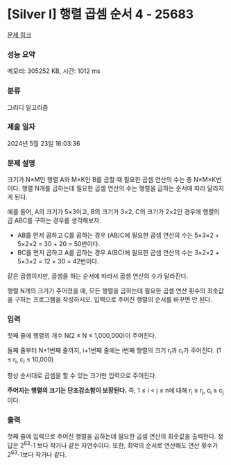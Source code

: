 # [Silver I] 행렬 곱셈 순서 4 - 25683 

[문제 링크](https://www.acmicpc.net/problem/25683) 

### 성능 요약

메모리: 305252 KB, 시간: 1012 ms

### 분류

그리디 알고리즘

### 제출 일자

2024년 5월 23일 16:03:36

### 문제 설명

<p>크기가 N×M인 행렬 A와 M×K인 B를 곱할 때 필요한 곱셈 연산의 수는 총 N×M×K번이다. 행렬 N개를 곱하는데 필요한 곱셈 연산의 수는 행렬을 곱하는 순서에 따라 달라지게 된다.</p>

<p>예를 들어, A의 크기가 5×3이고, B의 크기가 3×2, C의 크기가 2×2인 경우에 행렬의 곱 ABC를 구하는 경우를 생각해보자.</p>

<ul>
	<li>AB를 먼저 곱하고 C를 곱하는 경우 (AB)C에 필요한 곱셈 연산의 수는 5×3×2 + 5×2×2 = 30 + 20 = 50번이다.</li>
	<li>BC를 먼저 곱하고 A를 곱하는 경우 A(BC)에 필요한 곱셈 연산의 수는 3×2×2 + 5×3×2 = 12 + 30 = 42번이다.</li>
</ul>

<p>같은 곱셈이지만, 곱셈을 하는 순서에 따라서 곱셈 연산의 수가 달라진다.</p>

<p>행렬 N개의 크기가 주어졌을 때, 모든 행렬을 곱하는데 필요한 곱셈 연산 횟수의 최솟값을 구하는 프로그램을 작성하시오. 입력으로 주어진 행렬의 순서를 바꾸면 안 된다.</p>

### 입력 

 <p>첫째 줄에 행렬의 개수 N(2 ≤ N ≤ 1,000,000)이 주어진다.</p>

<p>둘째 줄부터 N+1번째 줄까지, i+1번째 줄에는 i번째 행렬의 크기 r<sub>i</sub>과 c<sub>i</sub>가 주어진다. (1 ≤ r<sub>i</sub>, c<sub>i</sub> ≤ 10,000)</p>

<p>항상 순서대로 곱셈을 할 수 있는 크기만 입력으로 주어진다.</p>

<p><strong>주어지는 행렬의 크기는 단조감소함이 보장된다.</strong> 즉, 1 ≤ i < j ≤ n에 대해 r<sub>i</sub> ≥ r<sub>j</sub>, c<sub>i</sub> ≥ c<sub>j</sub>이다.  </p>

### 출력 

 <p>첫째 줄에 입력으로 주어진 행렬을 곱하는데 필요한 곱셈 연산의 최솟값을 출력한다. 정답은 2<sup>63</sup>-1 보다 작거나 같은 자연수이다. 또한, 최악의 순서로 연산해도 연산 횟수가 2<sup>63</sup>-1보다 작거나 같다.</p>

